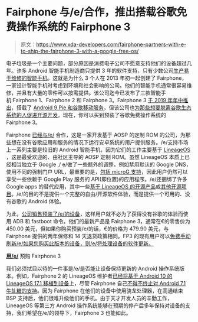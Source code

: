# Fairphone 与/e/合作，推出搭载谷歌免费操作系统的 Fairphone 3

> 原文：<https://www.xda-developers.com/fairphone-partners-with-e-to-ship-the-fairphone-3-with-a-google-free-os/>

电子垃圾是一个主要问题，部分原因是消费电子公司不愿意支持他们的设备超过几年。许多 Android 智能手机制造商只提供 3 年的软件支持，只有少数公司[生产易于维修的智能手机](https://www.ifixit.com/)。这就是为什么 3 个人在 2013 年初一起创建了 Fairphone，一家设计智能手机时考虑到环境和社会影响的公司。他们的智能手机通常很容易维修，并且有大量的零件可以按需提供。该公司迄今已发布了三款智能手机:Fairphone 1、Fairphone 2 和 Fairphone 3。Fairphone 3 [于 2019 年年中推出](https://www.xda-developers.com/fairphone-3-replaceable-parts-snapdragon-632/)，搭载了 [Android 9 Pie 和谷歌移动服务](https://support.fairphone.com/hc/en-us/articles/360032971751-Operating-systems-OS-for-the-Fairphone-3)，但该公司也[为那些想要脱离谷歌生态系统的人促进开源开发](https://code.fairphone.com/)。现在，你可以买到预装了谷歌免费操作系统的 Fairphone 3。

Fairphone [已经与/e/](https://twitter.com/Fairphone/status/1255475739924848641) 合作，这是一家开发基于 AOSP 的定制 ROM 的公司，为那些想在没有谷歌应用和服务的情况下运行安卓系统的用户提供服务。/e/支持市场上一系列主要是较旧的 Android 智能手机，因为它们的工作主要基于 [LineageOS](https://www.xda-developers.com/tag/lineageos/) ，这是最受欢迎的、由社区主导的 AOSP 定制 ROM。虽然 LineageOS 本质上已经相当独立于 Google ,/ e/做了一些额外的调整，例如禁用默认的 Google DNS，使用不同的强制门户 URL，最重要的是，[包括 microG 支持](https://microg.org/)，因此用户仍然可以享受一些依赖于 Google Play 服务的 API(即位置)的应用程序。/e/还捆绑了许多 Google apps 的替代应用，其中一些[基于 LineageOS 的开源产品](https://gitlab.e.foundation/e/os?page=1)或[其他开源项目](https://github.com/nextcloud)。/e/的目的不是提供一个完整的自由/开源软件体验，而是提供一个可用的、没有谷歌的 Android 体验。

为此，[公司销售预装了/e/的设备](https://e.foundation/eos-degoogled-phones/)，这样用户就不必为了获得没有谷歌的体验而使用 ADB 和 fastboot 命令。他们的最新产品是 Fairphone 3，通常在€的零售价为 450.00 美元，但如果你购买预装/e/的话，€的价格为 479.90 美元，与 Fairphone 提供的两年保修和 14 天退货政策相同。FP3 的现有用户可以[免费手动刷新/e/如果您购买此版本的设备，则/e/将处理设备的软件更新。](https://doc.e.foundation/devices/FP3/)

**[用/e/](https://e.foundation/product/e-os-fairphone-3/)** 预购 Fairphone 3

我们必须拭目以待的一件事是/e/是否能让设备保持更新的 Android 操作系统版本。例如，Fairphone 2 的 LineageOS 维护者[已经将基于 Android 10 的 LineageOS 17.1 移植到设备](https://wiki.lineageos.org/devices/FP2)上，尽管 Fairphone 自己[不得不终止对 Android 7.1 牛轧糖的支持](https://www.xda-developers.com/fairphone-2-android-nougat-update/)。因为 Fairphone 在他们的设备中使用骁龙处理器，在高通结束 BSP 支持后，他们很难升级他们的手机。由于天才开发人员的辛勤工作，LineageOS 等第三方 Android 操作系统能够在预期的停产后多年保持对设备的支持，我们希望在/e/的领导下，Fairphone 3 也能如此。